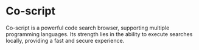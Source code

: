 # Co-script
Co-script is a powerful code search browser, supporting multiple programming languages. Its strength lies in the ability to execute searches locally, providing a fast and secure experience.

